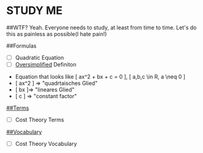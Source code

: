 STUDY ME
========

##WTF?
Yeah. Everyone needs to study, at least from time to time. Let's do this as painless as possible(I hate pain!)


##Formulas

- [ ] Quadratic Equation
 - [ ] [Oversimplified](https://en.wikipedia.org/wiki/Ethnomathematics) Definiton
 - Equation that looks like \[ ax^2 + bx + c = 0 \], \[ a,b,c \in R, a \neq 0 \]
 - \[ ax^2 \] => "quadrtaisches Glied"
 - \[ bx \]=> "lineares Glied"
 - \[ c \] => "constant factor"

[##Terms](/TERMS.md)
- [ ] Cost Theory Terms

[##Vocabulary](/VOCS.md)

- [ ] Cost Theory Vocabulary 
